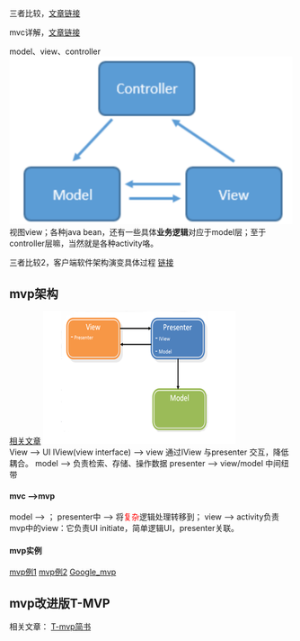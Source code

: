 三者比较，<a href="http://zjutkz.net/2016/04/13/%E9%80%89%E6%8B%A9%E6%81%90%E6%83%A7%E7%97%87%E7%9A%84%E7%A6%8F%E9%9F%B3%EF%BC%81%E6%95%99%E4%BD%A0%E8%AE%A4%E6%B8%85MVC%EF%BC%8CMVP%E5%92%8CMVVM/">文章链接 </a>

mvc详解，<a href="http://www.2cto.com/kf/201506/405766.html">文章链接 </a>

model、view、controller
<img src="mvc.png">  
视图view；各种java bean，还有一些具体**业务逻辑**对应于model层；至于controller层嘛，当然就是各种activity咯。<br>

三者比较2，客户端软件架构演变具体过程 <a href="http://www.cnblogs.com/tiantianbyconan/p/5036289.html"> 链接</a>


mvp架构
-----
<a href="http://blog.csdn.net/vector_yi/article/details/24719873">相关文章</a> 
<img src="mvp.png">  
View --> UI
IView(view interface) --> view 通过IView 与presenter 交互，降低耦合。
model --> 负责检索、存储、操作数据
presenter --> view/model 中间纽带

#### mvc -->mvp
model --> ；
presenter中 --> 将<font color="red">复杂</font>逻辑处理转移到； 
view --> activity负责mvp中的view：它负责UI initiate，简单逻辑UI，presenter关联。


#### mvp实例
<a href="https://zhuanlan.zhihu.com/p/20312610">mvp例1</a>
<a href="https://zhuanlan.zhihu.com/p/21771642">mvp例2</a>
<a href="http://www.jianshu.com/p/14283d8d3a60">Google_mvp</a>

mvp改进版T-MVP
----
相关文章：
<a href="http://www.jianshu.com/p/b49958e1889d">T-mvp简书</a> 
